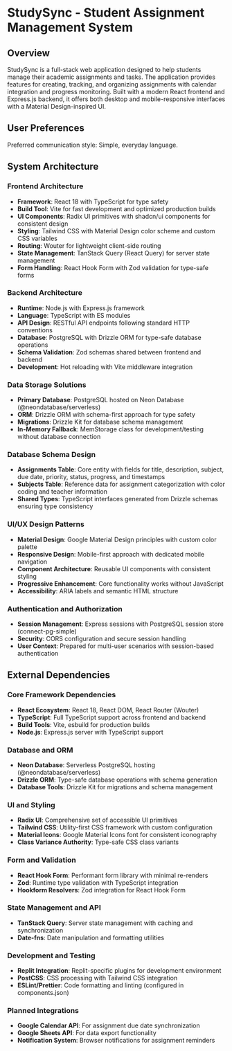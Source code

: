 # StudySync - Student Assignment Management System

## Overview

StudySync is a full-stack web application designed to help students manage their academic assignments and tasks. The application provides features for creating, tracking, and organizing assignments with calendar integration and progress monitoring. Built with a modern React frontend and Express.js backend, it offers both desktop and mobile-responsive interfaces with a Material Design-inspired UI.

## User Preferences

Preferred communication style: Simple, everyday language.

## System Architecture

### Frontend Architecture
- **Framework**: React 18 with TypeScript for type safety
- **Build Tool**: Vite for fast development and optimized production builds
- **UI Components**: Radix UI primitives with shadcn/ui components for consistent design
- **Styling**: Tailwind CSS with Material Design color scheme and custom CSS variables
- **Routing**: Wouter for lightweight client-side routing
- **State Management**: TanStack Query (React Query) for server state management
- **Form Handling**: React Hook Form with Zod validation for type-safe forms

### Backend Architecture
- **Runtime**: Node.js with Express.js framework
- **Language**: TypeScript with ES modules
- **API Design**: RESTful API endpoints following standard HTTP conventions
- **Database**: PostgreSQL with Drizzle ORM for type-safe database operations
- **Schema Validation**: Zod schemas shared between frontend and backend
- **Development**: Hot reloading with Vite middleware integration

### Data Storage Solutions
- **Primary Database**: PostgreSQL hosted on Neon Database (@neondatabase/serverless)
- **ORM**: Drizzle ORM with schema-first approach for type safety
- **Migrations**: Drizzle Kit for database schema management
- **In-Memory Fallback**: MemStorage class for development/testing without database connection

### Database Schema Design
- **Assignments Table**: Core entity with fields for title, description, subject, due date, priority, status, progress, and timestamps
- **Subjects Table**: Reference data for assignment categorization with color coding and teacher information
- **Shared Types**: TypeScript interfaces generated from Drizzle schemas ensuring type consistency

### UI/UX Design Patterns
- **Material Design**: Google Material Design principles with custom color palette
- **Responsive Design**: Mobile-first approach with dedicated mobile navigation
- **Component Architecture**: Reusable UI components with consistent styling
- **Progressive Enhancement**: Core functionality works without JavaScript
- **Accessibility**: ARIA labels and semantic HTML structure

### Authentication and Authorization
- **Session Management**: Express sessions with PostgreSQL session store (connect-pg-simple)
- **Security**: CORS configuration and secure session handling
- **User Context**: Prepared for multi-user scenarios with session-based authentication

## External Dependencies

### Core Framework Dependencies
- **React Ecosystem**: React 18, React DOM, React Router (Wouter)
- **TypeScript**: Full TypeScript support across frontend and backend
- **Build Tools**: Vite, esbuild for production builds
- **Node.js**: Express.js server with TypeScript support

### Database and ORM
- **Neon Database**: Serverless PostgreSQL hosting (@neondatabase/serverless)
- **Drizzle ORM**: Type-safe database operations with schema generation
- **Database Tools**: Drizzle Kit for migrations and schema management

### UI and Styling
- **Radix UI**: Comprehensive set of accessible UI primitives
- **Tailwind CSS**: Utility-first CSS framework with custom configuration
- **Material Icons**: Google Material Icons font for consistent iconography
- **Class Variance Authority**: Type-safe CSS class variants

### Form and Validation
- **React Hook Form**: Performant form library with minimal re-renders
- **Zod**: Runtime type validation with TypeScript integration
- **Hookform Resolvers**: Zod integration for React Hook Form

### State Management and API
- **TanStack Query**: Server state management with caching and synchronization
- **Date-fns**: Date manipulation and formatting utilities

### Development and Testing
- **Replit Integration**: Replit-specific plugins for development environment
- **PostCSS**: CSS processing with Tailwind CSS integration
- **ESLint/Prettier**: Code formatting and linting (configured in components.json)

### Planned Integrations
- **Google Calendar API**: For assignment due date synchronization
- **Google Sheets API**: For data export functionality
- **Notification System**: Browser notifications for assignment reminders